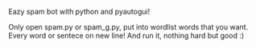 Eazy spam bot with python and pyautogui!

Only open spam.py or spam_g.py, put into wordlist words that you want.
Every word or sentece on new line! 
And run it, nothing hard but good :)
